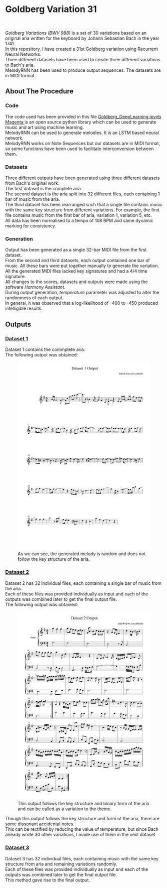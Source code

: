 <h1>Goldberg Variation 31</h1>
<br>
<p><em>Goldberg Variations (BWV 988)</em> is a set of 30 variations based on an original aria written for the keyboard by Johann Sebastian Bach in the year 1741.<br>
  In this repository, I have created a 31st Goldberg variation using Recurrent Neural Networks.<br>
  Three different datasets have been used to create three different variations to Bach's aria.
<br>
  MelodyRNN has been used to produce output sequences. The datasets are in MIDI format.<br>
  </p>
  
  <h2>About The Procedure</h2>
  <h3>Code</h3>
  <p>The code used has been provided in this file <a href="https://github.com/sakethram88/Goldberg_DeepLearning/blob/master/Goldberg_DeepLearning.ipynb">Goldberg_DeepLearning.ipynb</a><br>
  <a href="https://magenta.tensorflow.org/"> Magenta </a> is an open source python library which can be used to generate music and art using machine learning.
  <br>MelodyRNN can be used to generate melodies. It is an LSTM based neural network.
  <br>
  MelodyRNN works on Note Sequences but our datasets are in MIDI format, so some functions have been used to facilitate interconversion between them.<br></p>
  
  <h3>Datasets</h3>
  <p>
  Three different outputs have been generated using three different datasets from Bach's original work. <br>
  The first dataset is the complete aria.<br>
  The second dataset is the aria split into 32 different files, each containing 1 bar of music from the aria.<br>
  The third dataset has been rearranged such that a single file contains music with the same key structure from different variations. For example, the first file contains music from the first bar of aria, variation 1, variation 5, etc. <br>
  All data has been normalised to a tempo of 108 BPM and same dynamic marking for consistency.
  </p>
  
  <h3>Generation</h3>
  <p>Output has been generated as a single 32-bar MIDI file from the first dataset.<br>
  From the second and third datasets, each output contained one bar of music. All these bars were put together manually to generate the variation.<br>
  All the generated MIDI files lacked key signatures and had a 4/4 time signature. <br>
  All changes to the scores, datasets and outputs were made using the software <em>Harmony Assistant.</em><br>
  During output generation, <em>temperature</em> parameter was adjusted to alter the randomness of each output.<br>
  In general, it was observed that a log-likelihood of -400 to -450 produced intelligible results.</p>
  
  
  
  <h2>Outputs</h2>
  
  <h3><a href="https://github.com/sakethram88/Goldberg_DeepLearning/tree/master/Dataset%201">Dataset 1</a></h3>
  <p>Dataset 1 contains the commplete aria.<br>
The following output was obtained:</p>
<figure>
  <img src="https://github.com/sakethram88/Goldberg_DeepLearning/blob/master/Dataset%201/Dataset%201%20Output/Dataset%201%20Output%20Score/Dataset%201%20Output.png">
  <figcaption>As we can see, the generated melody is random and does not follow the key structure of the aria.</figcaption>
</figure>

<h3><a href="https://github.com/sakethram88/Goldberg_DeepLearning/tree/master/Dataset%202">Dataset 2</a></h3>
  <p>Dataset 2 has 32 individual files, each containing a single bar of music from the aria.<br>
  Each of these files was provided individually as input and each of the outputs was combined later to get the final output file.<br>
The following output was obtained:</p>
<figure>
  <img src="https://github.com/sakethram88/Goldberg_DeepLearning/blob/master/Dataset%202/Dataset%202%20Output/Dataset%202%20Output%20Score/Dataset%202%20Output.png">
  <figcaption>This output follows the key structure and binary form of the aria and can be called as a variation to the theme.</figcaption>
</figure>
<p>Though this output follows the key structure and form of the aria, there are some dissonant accidental notes.<br>
  This can be rectified by reducing the value of temperature, but since Bach already wrote 30 other variations, I made use of them in the next dataset</p>

<h3><a href="https://github.com/sakethram88/Goldberg_DeepLearning/tree/master/Dataset%203">Dataset 3</a></h3>
  <p>Dataset 3 has 32 individual files, each containing music with the same key structure from aria and remaining variations randomly.<br>
  Each of these files was provided individually as input and each of the outputs was combined later to get the final output file.<br>
  This method gave rise to the final output.</p>

